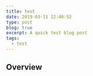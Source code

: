 ```yaml
---
title: test
date: 2019-03-11 12:40:52
type: post
blog: true
excerpt: A quick test blog post
tags:
  - test
---
```


## Overview
